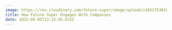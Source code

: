 ```yaml
---
image: https://res.cloudinary.com/future-super/image/upload/v1651753018/Impact_Tile_02.png
title: How Future Super Engages With Companies
date: 2022-05-05T12:15:56.672Z
---
```

